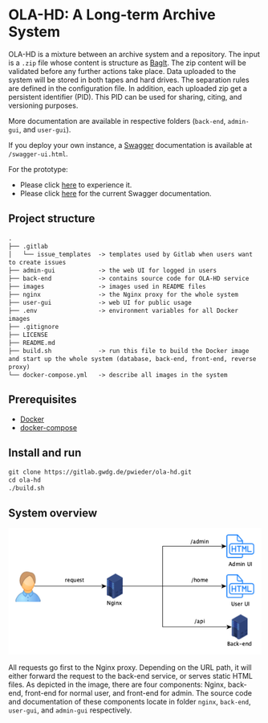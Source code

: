 # OLA-HD: A Long-term Archive System
OLA-HD is a mixture between an archive system and a repository.
The input is a `.zip` file whose content is structure as [BagIt](https://tools.ietf.org/html/rfc8493 "BagIt RFC").
The zip content will be validated before any further actions take place.
Data uploaded to the system will be stored in both tapes and hard drives.
The separation rules are defined in the configuration file.
In addition, each uploaded zip get a persistent identifier (PID).
This PID can be used for sharing, citing, and versioning purposes.

More documentation are available in respective folders (`back-end`, `admin-gui`, and `user-gui`).

If you deploy your own instance, a [Swagger](https://swagger.io/ "Swagger homepage") documentation is
available at `/swagger-ui.html`.

For the prototype:
* Please click [here](http://141.5.98.232/ "OLA-HD Prototype") to experience it.
* Please click [here](http://141.5.98.232/api/swagger-ui.html "OLA-HD API Documentation") for the current Swagger documentation.

## Project structure
```
.
├── .gitlab
│   └── issue_templates  -> templates used by Gitlab when users want to create issues
├── admin-gui            -> the web UI for logged in users
├── back-end             -> contains source code for OLA-HD service
├── images               -> images used in README files
├── nginx                -> the Nginx proxy for the whole system
├── user-gui             -> web UI for public usage
├── .env                 -> environment variables for all Docker images
├── .gitignore
├── LICENSE
├── README.md
├── build.sh             -> run this file to build the Docker image and start up the whole system (database, back-end, front-end, reverse proxy)
└── docker-compose.yml   -> describe all images in the system
```

## Prerequisites
* [Docker](https://docs.docker.com/install/ "Docker installation guide")
* [docker-compose](https://docs.docker.com/compose/install/ "docker-compose installation guide")

## Install and run
```
git clone https://gitlab.gwdg.de/pwieder/ola-hd.git
cd ola-hd
./build.sh
```

## System overview
![System overview](/images/overview.png?raw=true "System overview")

All requests go first to the Nginx proxy.
Depending on the URL path, it will either forward the request to the back-end service, or serves static HTML files.
As depicted in the image, there are four components: Nginx, back-end, front-end for normal user, and front-end for admin.
The source code and documentation of these components locate in folder `nginx`, `back-end`, `user-gui`, and `admin-gui` respectively.
